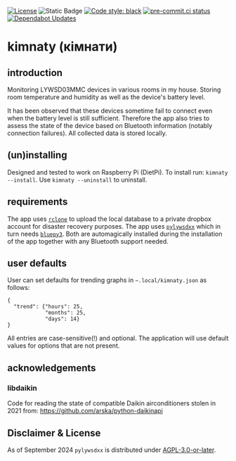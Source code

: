 
[![License](https://img.shields.io/github/license/mausy5043/kimnaty)](LICENSE)
![Static Badge](https://img.shields.io/badge/release-rolling-lightgreen)
[![Code style: black](https://img.shields.io/badge/code%20style-black-000000.svg)](https://github.com/psf/black)
[![pre-commit.ci status](https://results.pre-commit.ci/badge/github/Mausy5043/kimnaty/latest.svg)](https://results.pre-commit.ci/latest/github/Mausy5043/kimnaty/latest)
[![Dependabot Updates](https://github.com/Mausy5043/kimnaty/actions/workflows/dependabot/dependabot-updates/badge.svg)](https://github.com/Mausy5043/kimnaty/actions/workflows/dependabot/dependabot-updates)

# kimnaty (кімнати)

## introduction

Monitoring LYWSD03MMC devices in various rooms in my house. Storing room temperature and humidity as well as the
device's battery level.

It has been observed that these devices sometime fail to connect even when the battery level is still sufficient.
Therefore the app also tries to assess the state of the device based on Bluetooth information (notably connection
failures). All collected data is stored locally.

## (un)installing

Designed and tested to work on Raspberry Pi (DietPi).
To install run: `kimnaty --install`.
Use `kimnaty --uninstall` to uninstall.

## requirements
The app uses [`rclone`](https://rclone.org/) to upload the local database to a private dropbox account for
disaster recovery purposes.
The app uses [`pylywsdxx`](https://pypi.org/project/pylywsdxx/) which in turn
needs [`bluepy3`](https://pypi.org/project/bluepy3/). Both are automagically installed during the installation
of the app together with any Bluetooth support needed.

## user defaults
User can set defaults for trending graphs in `~.local/kimnaty.json` as follows:
```(json)
{
  "trend": {"hours": 25,
            "months": 25,
            "days": 14}
}
```
All entries are case-sensitive(!) and optional. The application will use default values for options that are not present.

## acknowledgements
### libdaikin

Code for reading the state of compatible Daikin airconditioners stolen in 2021
from: https://github.com/arska/python-daikinapi

## Disclaimer & License
As of September 2024 `pylywsdxx` is distributed under [AGPL-3.0-or-later](LICENSE).
